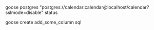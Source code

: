 
goose postgres "postgres://calendar:calendar@localhost/calendar?sslmode=disable" status

goose create add_some_column sql